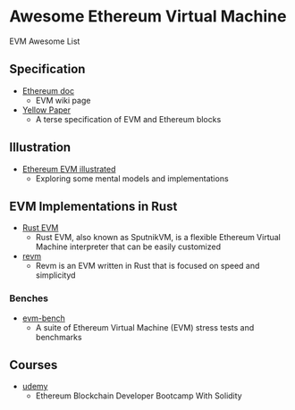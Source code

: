 # Awesome Ethereum Virtual Machine

EVM Awesome List

## Specification

* [Ethereum doc](https://ethereum.org/en/developers/docs/evm/)
    - EVM wiki page
* [Yellow Paper](https://github.com/ethereum/yellowpaper)
    - A terse specification of EVM and Ethereum blocks

## Illustration

* [Ethereum EVM illustrated](https://takenobu-hs.github.io/downloads/ethereum_evm_illustrated.pdf)
    - Exploring some mental models and implementations

## EVM Implementations in Rust

* [Rust EVM](https://github.com/rust-ethereum/evm)
    - Rust EVM, also known as SputnikVM, is a flexible Ethereum Virtual Machine interpreter that can be easily customized
* [revm](https://github.com/bluealloy/revm)
    - Revm is an EVM written in Rust that is focused on speed and simplicityd

### Benches

* [evm-bench](https://github.com/ziyadedher/evm-bench)
    - A suite of Ethereum Virtual Machine (EVM) stress tests and benchmarks

## Courses

* [udemy](https://www.udemy.com/course/blockchain-developer/?couponCode=SKILLS4SALEA)
    - Ethereum Blockchain Developer Bootcamp With Solidity
